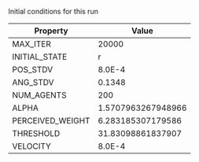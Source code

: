 Initial conditions for this run

| Property     | Value     |
|--------------|-----------|
|MAX_ITER|20000|
|INITIAL_STATE|r|
|POS_STDV|8.0E-4|
|ANG_STDV|0.1348|
|NUM_AGENTS|200|
|ALPHA| 1.5707963267948966|
|PERCEIVED_WEIGHT|6.283185307179586|
|THRESHOLD|31.83098861837907|
|VELOCITY|8.0E-4|